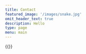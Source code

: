 ```yaml
---
title: Contact
featured_image: '/images/snake.jpg'
omit_header_text: true
description: Hello
type: page
menu: main
---
```


{{<form-contact action="https://www.facebook.com/porter.moody.33">}}
